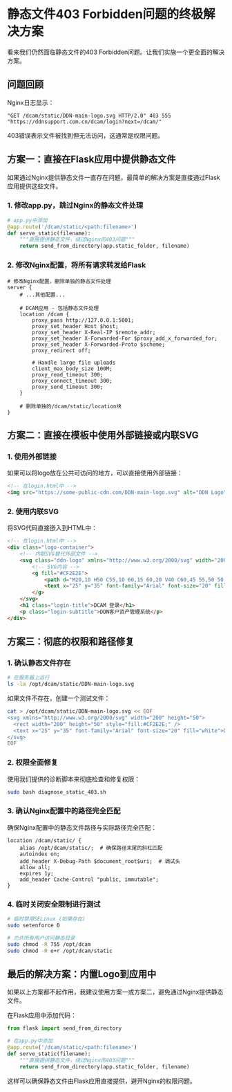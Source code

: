 # 静态文件403 Forbidden问题的终极解决方案

看来我们仍然面临静态文件的403 Forbidden问题。让我们实施一个更全面的解决方案。

## 问题回顾

Nginx日志显示：
```
"GET /dcam/static/DDN-main-logo.svg HTTP/2.0" 403 555 "https://ddnsupport.com.cn/dcam/login?next=/dcam/"
```

403错误表示文件被找到但无法访问，这通常是权限问题。

## 方案一：直接在Flask应用中提供静态文件

如果通过Nginx提供静态文件一直存在问题，最简单的解决方案是直接通过Flask应用提供这些文件。

### 1. 修改app.py，跳过Nginx的静态文件处理

```python
# app.py中添加
@app.route('/dcam/static/<path:filename>')
def serve_static(filename):
    """直接提供静态文件，绕过Nginx的403问题"""
    return send_from_directory(app.static_folder, filename)
```

### 2. 修改Nginx配置，将所有请求转发给Flask

```nginx
# 修改Nginx配置，删除单独的静态文件处理
server {
    # ...其他配置...
    
    # DCAM应用 - 包括静态文件处理
    location /dcam {
        proxy_pass http://127.0.0.1:5001;
        proxy_set_header Host $host;
        proxy_set_header X-Real-IP $remote_addr;
        proxy_set_header X-Forwarded-For $proxy_add_x_forwarded_for;
        proxy_set_header X-Forwarded-Proto $scheme;
        proxy_redirect off;
        
        # Handle large file uploads
        client_max_body_size 100M;
        proxy_read_timeout 300;
        proxy_connect_timeout 300;
        proxy_send_timeout 300;
    }
    
    # 删除单独的/dcam/static/location块
}
```

## 方案二：直接在模板中使用外部链接或内联SVG

### 1. 使用外部链接

如果可以将logo放在公共可访问的地方，可以直接使用外部链接：

```html
<!-- 在login.html中 -->
<img src="https://some-public-cdn.com/DDN-main-logo.svg" alt="DDN Logo" class="ddn-logo">
```

### 2. 使用内联SVG

将SVG代码直接嵌入到HTML中：

```html
<!-- 在login.html中 -->
<div class="logo-container">
    <!-- 内联SVG替代外部文件 -->
    <svg class="ddn-logo" xmlns="http://www.w3.org/2000/svg" width="200" height="60" viewBox="0 0 200 60">
        <!-- SVG内容 -->
        <g fill="#CF2E2E">
            <path d="M20,10 H50 C55,10 60,15 60,20 V40 C60,45 55,50 50,50 H20 C15,50 10,45 10,40 V20 C10,15 15,10 20,10 Z"></path>
            <text x="25" y="35" font-family="Arial" font-size="20" fill="white">DDN</text>
        </g>
    </svg>
    <h1 class="login-title">DCAM 登录</h1>
    <p class="login-subtitle">DDN客户资产管理系统</p>
</div>
```

## 方案三：彻底的权限和路径修复

### 1. 确认静态文件存在

```bash
# 在服务器上运行
ls -la /opt/dcam/static/DDN-main-logo.svg
```

如果文件不存在，创建一个测试文件：

```bash
cat > /opt/dcam/static/DDN-main-logo.svg << EOF
<svg xmlns="http://www.w3.org/2000/svg" width="200" height="50">
  <rect width="200" height="50" style="fill:#CF2E2E;" />
  <text x="25" y="35" font-family="Arial" font-size="20" fill="white">DDN Logo</text>
</svg>
EOF
```

### 2. 权限全面修复

使用我们提供的诊断脚本来彻底检查和修复权限：

```bash
sudo bash diagnose_static_403.sh
```

### 3. 确认Nginx配置中的路径完全匹配

确保Nginx配置中的静态文件路径与实际路径完全匹配：

```nginx
location /dcam/static/ {
    alias /opt/dcam/static/;  # 确保路径末尾的斜杠匹配
    autoindex on;
    add_header X-Debug-Path $document_root$uri;  # 调试头
    allow all;
    expires 1y;
    add_header Cache-Control "public, immutable";
}
```

### 4. 临时关闭安全限制进行测试

```bash
# 临时禁用SELinux (如果存在)
sudo setenforce 0

# 允许所有用户访问静态目录
sudo chmod -R 755 /opt/dcam
sudo chmod -R o+r /opt/dcam/static
```

## 最后的解决方案：内置Logo到应用中

如果以上方案都不起作用，我建议使用方案一或方案二，避免通过Nginx提供静态文件。

在Flask应用中添加代码：

```python
from flask import send_from_directory

# 在app.py中添加
@app.route('/dcam/static/<path:filename>')
def serve_static(filename):
    """直接提供静态文件，绕过Nginx的403问题"""
    return send_from_directory(app.static_folder, filename)
```

这样可以确保静态文件由Flask应用直接提供，避开Nginx的权限问题。